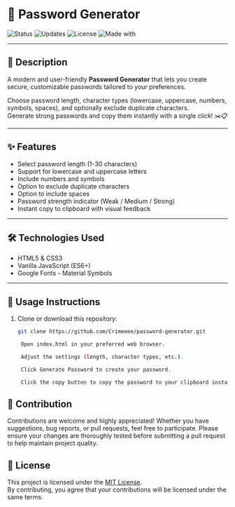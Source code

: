 # 🔐 Password Generator

![Status](https://img.shields.io/badge/status-production-green) 
![Updates](https://img.shields.io/badge/updates-planned-lightgrey)
![License](https://img.shields.io/badge/license-MIT-blue)
![Made with](https://img.shields.io/badge/Made%20with-HTML%20%7C%20CSS%20%7C%20JS-orange)

---

## 📣 Description
A modern and user-friendly **Password Generator** that lets you create secure, customizable passwords tailored to your preferences.

Choose password length, character types (lowercase, uppercase, numbers, symbols, spaces), and optionally exclude duplicate characters.  
Generate strong passwords and copy them instantly with a single click! ✂️📋

---

## ✨ Features

- Select password length (1-30 characters)
- Support for lowercase and uppercase letters
- Include numbers and symbols
- Option to exclude duplicate characters
- Option to include spaces
- Password strength indicator (Weak / Medium / Strong)
- Instant copy to clipboard with visual feedback

---

## 🛠️ Technologies Used

- HTML5 & CSS3
- Vanilla JavaScript (ES6+)
- Google Fonts - Material Symbols

---

## 🚀 Usage Instructions

1. Clone or download this repository:
   ```bash
   git clone https://github.com/Crimeeee/password-generator.git

    Open index.html in your preferred web browser.

    Adjust the settings (length, character types, etc.).

    Click Generate Password to create your password.

    Click the copy button to copy the password to your clipboard instantly.

## 🤝 Contribution

Contributions are welcome and highly appreciated! Whether you have suggestions, bug reports, or pull requests, feel free to participate.
Please ensure your changes are thoroughly tested before submitting a pull request to help maintain project quality.

## 📄 License

This project is licensed under the [MIT License](LICENSE).  
By contributing, you agree that your contributions will be licensed under the same terms.
